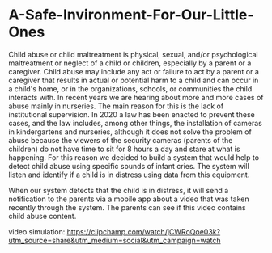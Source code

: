 # A-Safe-Invironment-For-Our-Little-Ones



Child abuse or child maltreatment is physical, sexual, and/or psychological maltreatment or neglect of a child or children, especially by a parent or a caregiver. Child abuse may include any act or failure to act by a parent or a caregiver that results in actual or potential harm to a child and can occur in a child's home, or in the organizations, schools, or communities the child interacts with.
In recent years we are hearing about more and more cases of abuse mainly in nurseries. The main reason for this is the lack of institutional supervision. In 2020 a law has been enacted to prevent these cases, and the law includes, among other things, the installation of cameras in kindergartens and nurseries, although it does not solve the problem of abuse because the viewers of the security cameras (parents of the children) do not have time to sit for 8 hours a day and stare at what is happening. 
For this reason we decided to build a system that would help to detect child abuse using specific sounds of infant cries. The system will listen and identify if a child is in distress using data from this equipment.

When our system detects that the child is in distress, it will send a notification to the parents via a mobile app about a video that was taken recently through the system. The parents can see if this video contains child abuse content. 


video simulation:
https://clipchamp.com/watch/jCWRoQoe03k?utm_source=share&utm_medium=social&utm_campaign=watch
